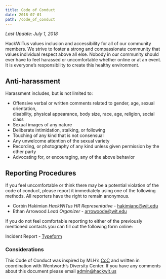```yaml
---
title: Code of Conduct
date: 2018-07-01
path: /code_of_conduct
---
```


_Last Update: July 1, 2018_

HackWITus values inclusion and accessibility for all of our community members. We strive to foster a strong and compassionate community that values individual respect above all else. Nobody in our community should ever have to feel harassed or uncomfortable whether online or at an event. It is everyone’s responsibility to create this healthy environment.

## Anti-harassment
Harassment includes, but is not limited to:
- Offensive verbal or written comments related to gender, age, sexual orientation,  
  disability, physical appearance, body size, race, age, religion, social class
- Sexual images of any nature
- Deliberate intimidation, stalking, or following
- Touching of any kind that is not consensual
- Any unwelcome attention of the sexual variety
- Recording, or photography of any kind unless given permission by the other party
- Advocating for, or encouraging, any of the above behavior

## Reporting Procedures
If you feel uncomfortable or think there may be a potential violation of the code of conduct, please report it immediately using one of the following methods. All reporters have the right to remain anonymous.

- Corbin Hakimian _HackWITus HR Representative_ - hakimianc@wit.edu
- Ethan Arrowood _Lead Organizer_ - arrowoode@wit.edu 

If you do not feel comfortable reporting to either of the previously mentioned contacts you can fill out the following form online:

Incident Report - [Typeform](https://goo.gl/2rs2Di)

### Considerations
This Code of Conduct was inspired by MLH’s [CoC](https://static.mlh.io/docs/mlh-code-of-conduct.pdf) and written in coordination with Wentworth’s Diversity Center. If you have any comments about this document please email admin@hackwit.us
